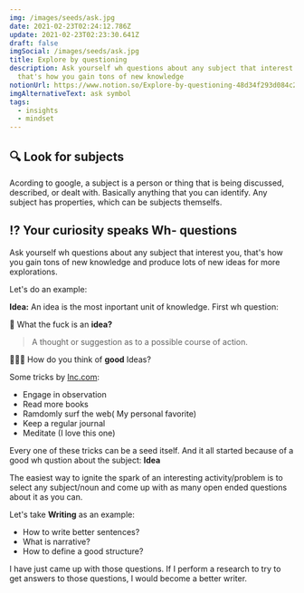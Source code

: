 ```yaml
---
img: /images/seeds/ask.jpg
date: 2021-02-23T02:24:12.786Z
update: 2021-02-23T02:23:30.641Z
draft: false
imgSocial: /images/seeds/ask.jpg
title: Explore by questioning
description: Ask yourself wh questions about any subject that interest you,
  that's how you gain tons of new knowledge
notionUrl: https://www.notion.so/Explore-by-questioning-48d34f293d084c25a33d97bc8d51ae25
imgAlternativeText: ask symbol
tags:
  - insights
  - mindset
---
```

## 🔍 Look for subjects

Acording to google, a subject is a person or thing that is being discussed, described, or dealt with. Basically anything that you can identify. Any subject has properties, which can be subjects themselfs.

## ⁉️ Your curiosity speaks Wh- questions

Ask yourself wh questions about any subject that interest you, that's how you gain tons of new knowledge and produce lots of new ideas for more explorations.

Let's do an example:

**Idea:** An idea is the most inportant unit of knowledge. First wh question:

🧐 What the fuck is an **idea?**

> A thought or suggestion as to a possible course of action.

🤷🏾‍♂️ How do you think of **good** Ideas?

Some tricks by [Inc.com](https://www.inc.com/kevin-daum/7-ways-to-generate-great-ideas.html):

* Engage in observation
* Read more books
* Ramdomly surf the web( My personal favorite)
* Keep a regular journal
* Meditate (I love this one)

Every one of these tricks can be a seed itself. And it all started because of a good wh qustion about the subject: **Idea**

The easiest way to ignite the spark of an interesting activity/problem is to select any subject/noun and come up with as many open ended questions about it as you can.

Let's take **Writing** as an example:

* How to write better sentences?
* What is narrative?
* How to define a good structure?

I have just came up with those questions. If I perform a research to try to get answers to those questions, I would become a better writer.